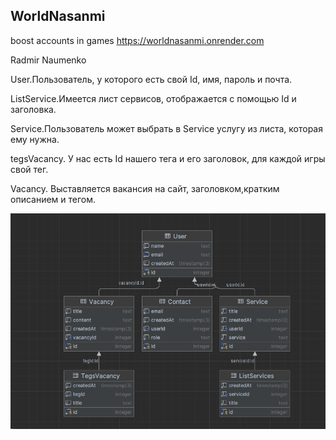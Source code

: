 ## WorldNasanmi

boost accounts in games
https://worldnasanmi.onrender.com

Radmir Naumenko

User.Пользователь, у которого есть свой Id, имя, пароль и почта.

ListService.Имеется лист сервисов, отображается с помощью Id и заголовка.

Service.Пользователь может выбрать в Service услугу из листа, которая ему нужна.

tegsVacancy. У нас есть Id нашего тега и его заголовок, для каждой игры свой тег.

Vacancy. Выставляется вакансия на сайт, заголовком,кратким описанием и тегом.

![diagram.png](public%2Fimg%2Fdiagram.png)
